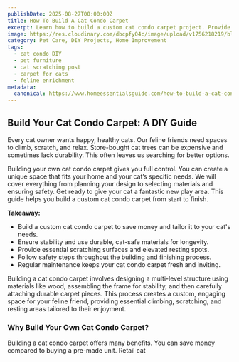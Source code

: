 ```yaml
---
publishDate: 2025-08-27T00:00:00Z
title: How To Build A Cat Condo Carpet
excerpt: Learn how to build a custom cat condo carpet project. Provide your feline friend with a durable, engaging, and unique scratching and play haven.
image: https://res.cloudinary.com/dbcpfy04c/image/upload/v1756218219/blog_image_1756218219_aypb6z.webp
category: Pet Care, DIY Projects, Home Improvement
tags:
  - cat condo DIY
  - pet furniture
  - cat scratching post
  - carpet for cats
  - feline enrichment
metadata:
  canonical: https://www.homeessentialsguide.com/how-to-build-a-cat-condo-carpet
---
```


## Build Your Cat Condo Carpet: A DIY Guide

Every cat owner wants happy, healthy cats. Our feline friends need spaces to climb, scratch, and relax. Store-bought cat trees can be expensive and sometimes lack durability. This often leaves us searching for better options.

Building your own cat condo carpet gives you full control. You can create a unique space that fits your home and your cat’s specific needs. We will cover everything from planning your design to selecting materials and ensuring safety. Get ready to give your cat a fantastic new play area. This guide helps you build a custom cat condo carpet from start to finish.

**Takeaway:**
*   Build a custom cat condo carpet to save money and tailor it to your cat's needs.
*   Ensure stability and use durable, cat-safe materials for longevity.
*   Provide essential scratching surfaces and elevated resting spots.
*   Follow safety steps throughout the building and finishing process.
*   Regular maintenance keeps your cat condo carpet fresh and inviting.

Building a cat condo carpet involves designing a multi-level structure using materials like wood, assembling the frame for stability, and then carefully attaching durable carpet pieces. This process creates a custom, engaging space for your feline friend, providing essential climbing, scratching, and resting areas tailored to their enjoyment.

### Why Build Your Own Cat Condo Carpet?

Building a cat condo carpet offers many benefits. You can save money compared to buying a pre-made unit. Retail cat